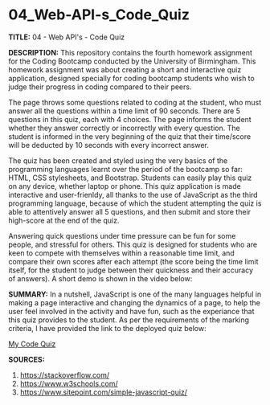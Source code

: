 # 04_Web-API-s_Code_Quiz

<b>TITLE:</b> 04 - Web API's - Code Quiz

<b>DESCRIPTION:</b>
This repository contains the fourth homework assignment for the Coding Bootcamp conducted by the University of Birmingham. This homework assignment was about creating a short and interactive quiz application, designed specially for coding bootcamp students who wish to judge their progress in coding compared to their peers.

The page throws some questions related to coding at the student, who must answer all the questions within a time limit of 90 seconds. There are 5 questions in this quiz, each with 4 choices. The page informs the student whether they answer correctly or incorrectly with every question. The student is informed in the very beginning of the quiz that their time/score will be deducted by 10 seconds with every incorrect answer.

The quiz has been created and styled using the very basics of the programming languages learnt over the period of the bootcamp so far: HTML, CSS stylesheets, and Bootstrap. Students can easily play this quiz on any device, whether laptop or phone. This quiz application is made interactive and user-frienldy, all thanks to the use of JavaScript as the third programming language, because of which the student attempting the quiz is able to attentively answer all 5 questions, and then submit and store their high-score at the end of the quiz.

Answering quick questions under time pressure can be fun for some people, and stressful for others. This quiz is designed for students who are keen to compete with themselves within a reasonable time limit, and compare their own scores after each attempt (the score being the time limit itself, for the student to judge between their quickness and their accuracy of answers). A short demo is shown in the video below:

<b>SUMMARY:</b>
In a nutshell, JavaScript is one of the many languages helpful in making a page interactive and changing the dynamics of a page, to help the user feel involved in the activity and have fun, such as the experiance that this quiz provides to the student. As per the requirements of the marking criteria, I have provided the link to the deployed quiz below:

<a href="https://maryum97.github.io/04_Web-API-s_Code_Quiz/">My Code Quiz</a>

<b>SOURCES:</b>
1. <a href="https://stackoverflow.com/">https://stackoverflow.com/</a>
2. <a href="https://www.w3schools.com/">https://www.w3schools.com/</a>
3. <a href="https://www.sitepoint.com/simple-javascript-quiz/">https://www.sitepoint.com/simple-javascript-quiz/</a>